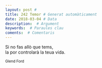 ```yaml
---
layout: post #
title: 242 Temor # Generat automàticament
date: 2018-03-04 # Data
description:  # Argument
keywords:  # Paraules clau
coments:  # Comentaris
---
```


Si no fas allò que tems, <br />
la por controlarà la teua vida. <br />

<small>Glend Ford</small>

